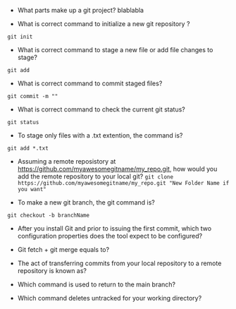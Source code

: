 - What parts make up a git project? blablabla

- What is correct command to initialize a new git repository ?

`git init`

- What is correct command to stage a new file or add file changes to stage?

`git add`

- What is correct command to commit staged files?

`git commit -m ""`

- What is correct command to check the current git status?

`git status`

- To stage only files with a .txt extention, the command is?

`git add *.txt`

- Assuming a remote reposistory at https://github.com/myawesomegitname/my_repo.git, how would you add the remote repository to your local git?
  `git clone https://github.com/myawesomegitname/my_repo.git "New Folder Name if you want"`

- To make a new git branch, the git command is?

`git checkout -b branchName`

- After you install Git and prior to issuing the first commit, which two configuration properties does the tool expect to be configured?

- Git fetch + git merge equals to?

- The act of transferring commits from your local repository to a remote repository is known as?

- Which command is used to return to the main branch?

- Which command deletes untracked for your working directory?
